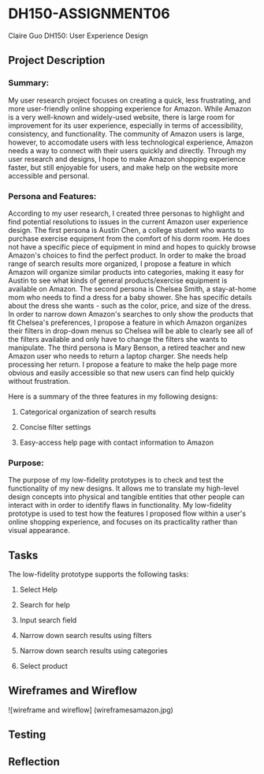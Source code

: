 # DH150-ASSIGNMENT06
Claire Guo
DH150: User Experience Design

## Project Description
### Summary:
My user research project focuses on creating a quick, less frustrating, and more user-friendly online shopping experience for Amazon. While Amazon is a very well-known and widely-used website, there is large room for improvement for its user experience, especially in terms of accessibility, consistency, and functionality. The community of Amazon users is large, however, to accomodate users with less technological experience, Amazon needs a way to connect with their users quickly and directly. Through my user research and designs, I hope to make Amazon shopping experience faster, but still enjoyable for users, and make help on the website more accessible and personal. 

### Persona and Features:
According to my user research, I created three personas to highlight and find potential resolutions to issues in the current Amazon user experience design. The first persona is Austin Chen, a college student who wants to purchase exercise equipment from the comfort of his dorm room. He does not have a specific piece of equipment in mind and hopes to quickly browse Amazon's choices to find the perfect product. In order to make the broad range of search results more organized, I propose a feature in which Amazon will organize similar products into categories, making it easy for Austin to see what kinds of general products/exercise equipment is available on Amazon. The second persona is Chelsea Smith, a stay-at-home mom who needs to find a dress for a baby shower. She has specific details about the dress she wants - such as the color, price, and size of the dress. In order to narrow down Amazon's searches to only show the products that fit Chelsea's preferences, I propose a feature in which Amazon organizes their filters in drop-down menus so Chelsea will be able to clearly see all of the filters available and only have to change the filters she wants to manipulate. The third persona is Mary Benson, a retired teacher and new Amazon user who needs to return a laptop charger. She needs help processing her return. I propose a feature to make the help page more obvious and easily accessible so that new users can find help quickly without frustration.

Here is a summary of the three features in my following designs:

1. Categorical organization of search results

2. Concise filter settings 

3. Easy-access help page with contact information to Amazon

### Purpose:
The purpose of my low-fidelity prototypes is to check and test the functionality of my new designs. It allows me to translate my high-level design concepts into physical and tangible entities that other people can interact with in order to identify flaws in functionality. My low-fidelity prototype is used to test how the features I proposed flow within a user's online shopping experience, and focuses on its practicality rather than visual appearance. 

## Tasks
The low-fidelity prototype supports the following tasks:

1. Select Help

2. Search for help

3. Input search field

4. Narrow down search results using filters

5. Narrow down search results using categories

6. Select product

## Wireframes and Wireflow
![wireframe and wireflow] (wireframesamazon.jpg)

## Testing
## Reflection
